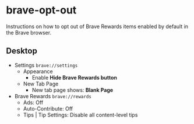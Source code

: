 # brave-opt-out

Instructions on how to opt out of Brave Rewards items enabled by default in the Brave browser.

## Desktop

- Settings `brave://settings`
  - Appearance
    - Enable **Hide Brave Rewards button**
  - New Tab Page
    - New tab page shows: **Blank Page**
- Brave Rewards `brave://rewards`
  - Ads: Off
  - Auto-Contribute: Off
  - Tips | Tip Settings: Disable all content-level tips
